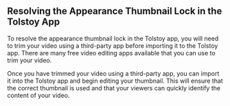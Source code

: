## Resolving the Appearance Thumbnail Lock in the Tolstoy App

To resolve the appearance thumbnail lock in the Tolstoy app, you will need to trim your video using a third-party app before importing it to the Tolstoy app. There are many free video editing apps available that you can use to trim your video.

Once you have trimmed your video using a third-party app, you can import it into the Tolstoy app and begin editing your thumbnail. This will ensure that the correct thumbnail is used and that your viewers can quickly identify the content of your video.